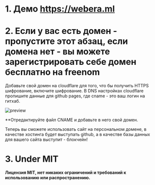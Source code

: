 
# 1. Демо https://webera.ml

# 2. Если у вас есть домен - пропустите этот абзац, если домена нет - вы можете зарегистрировать себе домен бесплатно на freenom

Добавьте свой домен на cloudflare для того, что бы получить HTTPS шифрование, включите шифрование.
В DNS настройках cloudflare пропишите данные для github pages, где cname - это ваш логин на гитхаб.

![preview](https://liccilip.ru/images/image.png)

**Отредактируйте файл CNAME и добавьте в него свой домен.

Теперь вы сможете использовать сайт на персональном домене, в качестве хостинга будет выступать github, а в качестве базы данных для вашего сайта выступит - блокчейн!

# 3. Under MIT 
**Лицензия MIT, нет никаких ограничений и требований к использованию или распространению.**